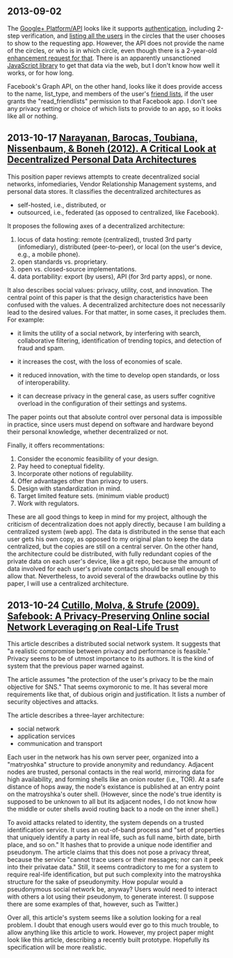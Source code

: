 ## 2013-09-02

The [Google+ Platform/API](https://developers.google.com/+/) looks
like it supports
[authentication](https://developers.google.com/+/features/sign-in),
including 2-step verification, and [listing all the
users](https://developers.google.com/+/api/latest/#People) in the
circles that the user chooses to show to the requesting app.  However,
the API does not provide the name of the circles, or who is in which
circle, even though there is a 2-year-old [enhancement request for
that](http://code.google.com/p/google-plus-platform/issues/detail?id=9).
There is an apparently unsanctioned [JavaScript
library](https://github.com/mohamedmansour/google-plus-extension-jsapi) to
get that data via the web, but I don't know how well it works, or
for how long.

Facebook's Graph API, on the other hand, looks like it does provide
access to the name, list_type, and members of the user's [friend
lists](https://developers.facebook.com/docs/reference/api/FriendList/), if
the user grants the "read_friendlists" permission to that Facebook
app.  I don't see any privacy setting or choice of which lists to
provide to an app, so it looks like all or nothing.


## 2013-10-17 [Narayanan, Barocas, Toubiana, Nissenbaum, & Boneh (2012).  A Critical Look at Decentralized Personal Data Architectures](1202.4503v1.pdf)

This position paper reviews attempts to create decentralized social
networks, infomediaries, Vendor Relationship Management systems,
and personal data stores.  It classifies the decentralized architectures as
* self-hosted, i.e., distributed, or
* outsourced, i.e., federated (as opposed to centralized, like Facebook).

It proposes the following axes of a decentralized architecture:

1. locus of data hosting:  remote (centralized), trusted 3rd party
(infomediary), distributed (peer-to-peer), or local (on the user's
device, e.g., a mobile phone).
2. open standards vs. proprietary.
3. open vs. closed-source implementations.
4. data portability: export (by users), API (for 3rd party apps), or none.

It also describes social values: privacy, utility, cost, and innovation.
The central point of this paper is that the design characteristics
have been confused with the values.  A decentralized architecture
does not necessarily lead to the desired values.  For that
matter, in some cases, it precludes them.  For example:

* it limits the utility of a social network, by interfering with
search, collaborative filtering, identification of trending topics,
and detection of fraud and spam.

* it increases the cost, with the loss of economies of scale.

* it reduced innovation, with the time to develop open standards,
or loss of interoperability.

* it can decrease privacy in the general case, as users suffer
cognitive overload in the configuration of their settings and systems.

The paper points out that absolute control over personal data
is impossible in practice, since users must depend on software
and hardware beyond their personal knowledge, whether decentralized
or not.

Finally, it offers recommentations:

1. Consider the economic feasibility of your design.
2. Pay heed to coneptual fidelity.
3. Incorporate other notions of regulability.
4. Offer advantages other than privacy to users.
5. Design with standardization in mind.
6. Target limited feature sets.  (minimum viable product)
7. Work with regulators.

These are all good things to keep in mind for my project,
although the criticism of decentralization does not apply directly,
because I am building a centralized system (web app).
The data is distributed in the sense that each user gets
his own copy, as opposed to my original plan to keep the
data centralized, but the copies are still on a central server.
On the other hand, the architecture could be distributed,
with fully redundant copies of the private data on each user's device,
like a git repo, because the amount of data involved for
each user's private contacts should be small enough to allow that.
Nevertheless, to avoid several of the drawbacks outline by
this paper, I will use a centralized architecture.


## 2013-10-24 [Cutillo, Molva, & Strufe (2009).  Safebook: A Privacy-Preserving Online social Network Leveraging on Real-Life Trust](safebook.pdf)

This article describes a distributed social network system.
It suggests that "a realistic compromise between privacy
and performance is feasible."  Privacy seems to be of utmost importance
to its authors.  It is the kind of system that the previous paper
warned against.

The article assumes "the protection of the user's privacy
to be the main objective for SNS."  That seems oxymoronic to me.
It has several more requirements like that, of dubious origin
and justification.  It lists a number of security objectives
and attacks.

The article describes a three-layer architecture:
* social network
* application services
* communication and transport

Each user in the network has his own server peer,
organized into a "matryoshka" structure to provide anonymity and
redundancy.  Adjacent nodes are trusted, personal contacts
in the real world, mirroring data for high availability, 
and forming shells like an onion router (i.e., TOR).
At a safe distance of hops away, the node's existance is
published at an entry point on the matroyshka's outer shell.
(However, since the node's true identity is supposed to be unknown
to all but its adjacent nodes, I do not know how the middle or
outer shells avoid routing back to a node on the inner shell.)

To avoid attacks related to identity, the system depends on
a trusted identification service.  It uses an out-of-band
process and "set of properties that uniquely identify a party in
real life, such as full name, birth date, birth place, and so on."
It hashes that to provide a unique node identifier and pseudonym.
The article claims that this does not pose a privacy threat,
because the service "cannot trace users or their messages;
nor can it peek into their privatae data."  Still, it seems contradictory
to me for a system to require real-life identification, but put such
complexity into the matroyshka structure for the sake of pseudonymity.
How popular would a pseudonymous social network be, anyway? 
Users would need to interact with others a lot using their pseudonym,
to generate interest.  (I suppose there are some examples of that,
however, such as Twitter.)

Over all, this article's system seems like a solution looking for a real
problem.  I doubt that enough users would ever go to this much trouble,
to allow anything like this article to work.  However, my project paper
might look like this article, describing a recently built prototype.
Hopefully its specification will be more realistic.
